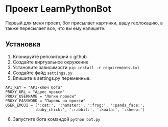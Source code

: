 # Проект LearnPythonBot

Первый для меня проект, бот присылает картинки, вашу геолокацию, а также пересылает все, что вы ему напишете.

## Установка

1. Клонируйте репозиторий с github
2. Создайте виртуальное окружение
3. Установите зависимости `pip install -r requirements.txt`
4. Создайте файд `settings.py`
5. Впишите в settings.py переменные:
```
API_KEY = "API-ключ бота"
PROXY_URL = "Адрес прокси"
PROXY_USERNAME = "Логин прокси"
PROXY_PASSWORD = "Пароль на прокси"
USER_EMOJI = [':cat:', ':hamster:', ':frog:', ':panda_face:', 
            ':baby_chick:', ':rabbit:', ':koala:', ':sheep:']
```
6. Запустите бота командой `python bot.py`
